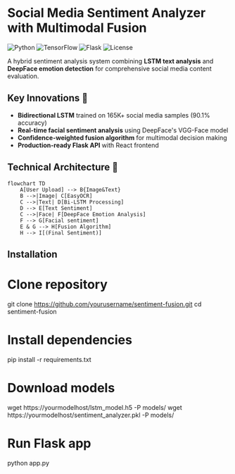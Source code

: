 # Social Media Sentiment Analyzer with Multimodal Fusion

![Python](https://img.shields.io/badge/Python-3.8%2B-blue)
![TensorFlow](https://img.shields.io/badge/TensorFlow-2.12-orange)
![Flask](https://img.shields.io/badge/Flask-2.3-lightgrey)
![License](https://img.shields.io/badge/License-MIT-green)

A hybrid sentiment analysis system combining **LSTM text analysis** and **DeepFace emotion detection** for comprehensive social media content evaluation.

## Key Innovations 🚀
- **Bidirectional LSTM** trained on 165K+ social media samples (90.1% accuracy)
- **Real-time facial sentiment analysis** using DeepFace's VGG-Face model
- **Confidence-weighted fusion algorithm** for multimodal decision making
- **Production-ready Flask API** with React frontend

## Technical Architecture 🧠
```mermaid
flowchart TD
    A[User Upload] --> B{Image&Text}
    B -->|Image| C[EasyOCR]
    C -->|Text| D[Bi-LSTM Processing]
    D --> E[Text Sentiment]
    C -->|Face| F[DeepFace Emotion Analysis]
    F --> G[Facial sentiment]
    E & G --> H[Fusion Algorithm]
    H --> I[(Final Sentiment)]
```
## Installation

# Clone repository
git clone https://github.com/yourusername/sentiment-fusion.git
cd sentiment-fusion

# Install dependencies
pip install -r requirements.txt

# Download models
wget https://yourmodelhost/lstm_model.h5 -P models/ 
wget https://yourmodelhost/sentiment_analyzer.pkl -P models/

# Run Flask app
python app.py
